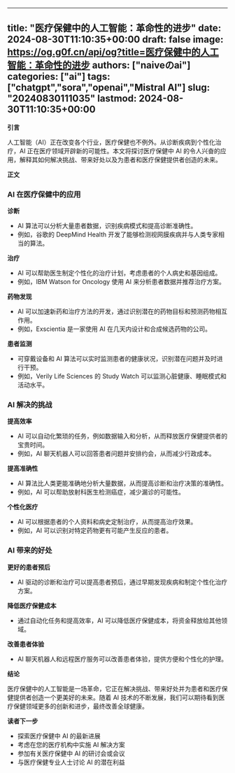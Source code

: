 
---
title: "医疗保健中的人工智能：革命性的进步"
date: 2024-08-30T11:10:35+00:00
draft: false
image: https://og.g0f.cn/api/og?title=医疗保健中的人工智能：革命性的进步
authors: ["naiveのai"]
categories: ["ai"]
tags: ["chatgpt","sora","openai","Mistral AI"]
slug: "20240830111035"
lastmod: 2024-08-30T11:10:35+00:00
---
**引言**

人工智能（AI）正在改变各个行业，医疗保健也不例外。从诊断疾病到个性化治疗，AI 正在医疗领域开辟新的可能性。本文将探讨医疗保健中 AI 的令人兴奋的应用，解释其如何解决挑战、带来好处以及为患者和医疗保健提供者创造的未来。

**正文**

### AI 在医疗保健中的应用

**诊断**

* AI 算法可以分析大量患者数据，识别疾病模式和提高诊断准确性。
* 例如，谷歌的 DeepMind Health 开发了能够检测视网膜疾病并与人类专家相当的算法。

**治疗**

* AI 可以帮助医生制定个性化的治疗计划，考虑患者的个人病史和基因组成。
* 例如，IBM Watson for Oncology 使用 AI 来分析患者数据并推荐治疗方案。

**药物发现**

* AI 可以加速新药和治疗方法的开发，通过识别潜在的药物目标和预测药物相互作用。
* 例如，Exscientia 是一家使用 AI 在几天内设计和合成候选药物的公司。

**患者监测**

* 可穿戴设备和 AI 算法可以实时监测患者的健康状况，识别潜在问题并及时进行干预。
* 例如，Verily Life Sciences 的 Study Watch 可以监测心脏健康、睡眠模式和活动水平。

### AI 解决的挑战

**提高效率**

* AI 可以自动化繁琐的任务，例如数据输入和分析，从而释放医疗保健提供者的宝贵时间。
* 例如，AI 聊天机器人可以回答患者问题并安排约会，从而减少行政成本。

**提高准确性**

* AI 算法比人类更能准确地分析大量数据，从而提高诊断和治疗决策的准确性。
* 例如，AI 可以帮助放射科医生检测癌症，减少漏诊的可能性。

**个性化医疗**

* AI 可以根据患者的个人资料和病史定制治疗，从而提高治疗效果。
* 例如，AI 可以识别对特定药物更有可能产生反应的患者。

### AI 带来的好处

**更好的患者预后**

* AI 驱动的诊断和治疗可以提高患者预后，通过早期发现疾病和制定个性化治疗方案。

**降低医疗保健成本**

* 通过自动化任务和提高效率，AI 可以降低医疗保健成本，将资金释放给其他领域。

**改善患者体验**

* AI 聊天机器人和远程医疗服务可以改善患者体验，提供方便和个性化的护理。

**结论**

医疗保健中的人工智能是一场革命，它正在解决挑战、带来好处并为患者和医疗保健提供者创造一个更美好的未来。随着 AI 技术的不断发展，我们可以期待看到医疗保健领域更多的创新和进步，最终改善全球健康。

**读者下一步**

* 探索医疗保健中 AI 的最新进展
* 考虑在您的医疗机构中实施 AI 解决方案
* 参加有关医疗保健中 AI 的研讨会或会议
* 与医疗保健专业人士讨论 AI 的潜在利益